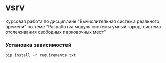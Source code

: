 # vsrv
Курсовая работа по дисциплине "Вычислительная система реального времени" по теме "Разработка модуля системы умный город: система отслеживания свободных парковочных мест"

### Установка зависимостей
    pip install -r requirements.txt